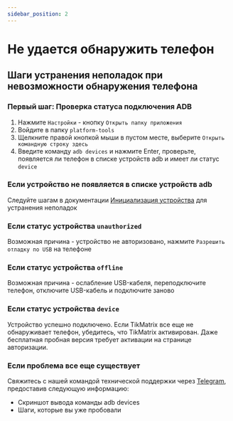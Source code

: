 ```yaml
---
sidebar_position: 2
---
```


# Не удается обнаружить телефон

## Шаги устранения неполадок при невозможности обнаружения телефона

### Первый шаг: Проверка статуса подключения ADB

1. Нажмите `Настройки` - кнопку `Открыть папку приложения`
2. Войдите в папку `platform-tools`
3. Щелкните правой кнопкой мыши в пустом месте, выберите `Открыть командную строку здесь`
4. Введите команду `adb devices` и нажмите Enter, проверьте, появляется ли телефон в списке устройств adb и имеет ли статус `device`

### Если устройство не появляется в списке устройств adb

Следуйте шагам в документации [Инициализация устройства](../tutorial-basics/2.init-device.md) для устранения неполадок

### Если статус устройства `unauthorized`

Возможная причина - устройство не авторизовано, нажмите `Разрешить отладку по USB` на телефоне

### Если статус устройства `offline`

Возможная причина - ослабление USB-кабеля, переподключите телефон, отключите USB-кабель и подключите заново

### Если статус устройства `device`

Устройство успешно подключено. Если TikMatrix все еще не обнаруживает телефон, убедитесь, что TikMatrix активирован. Даже бесплатная пробная версия требует активации на странице авторизации.

### Если проблема все еще существует

Свяжитесь с нашей командой технической поддержки через [Telegram](https://t.me/tikmatrix_agent_bot), предоставив следующую информацию:

- Скриншот вывода команды adb devices
- Шаги, которые вы уже пробовали
